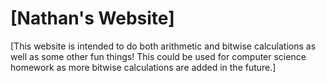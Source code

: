 # [Nathan's Website]
[This website is intended to do both arithmetic and bitwise calculations as well as some other fun things! This could be used for computer science homework as more bitwise calculations are added in the future.]
